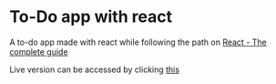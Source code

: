 # To-Do app with react


A to-do app made with react while following the path on [React - The complete guide](https://www.udemy.com/course/react-the-complete-guide-incl-redux/)


Live version can be accessed by clicking [this](https://master--jocular-crostata-799af6.netlify.app/)
